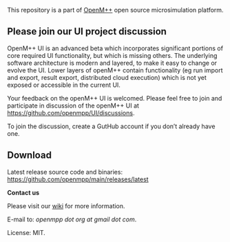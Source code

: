 This repository is a part of [OpenM++](http://www.openmpp.org/) open source microsimulation platform.

## Please join our UI project discussion

OpenM++ UI is an advanced beta which incorporates significant portions of core required UI functionality, but which is missing others.  The underlying software architecture is modern and layered, to make it easy to change or evolve the UI. Lower layers of openM++ contain functionality (eg run import and export, result export, distributed cloud execution) which is not yet exposed or accessible in the current UI.

Your feedback on the openM++ UI is welcomed. Please feel free to join and participate in discussion of the openM++ UI at <https://github.com/openmpp/UI/discussions>. 

To join the discussion, create a GutHub account if you don’t already have one.

## Download

Latest release source code and binaries: <https://github.com/openmpp/main/releases/latest>

**Contact us**

Please visit our [wiki](https://ompp.sourceforge.io/wiki/) for more information.

E-mail to: _openmpp dot org at gmail dot com_.

License: MIT.
